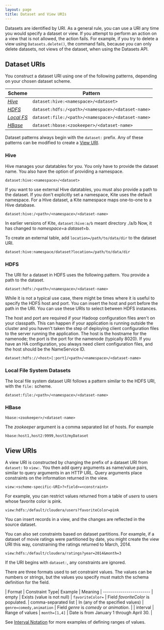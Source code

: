 ```yaml
---
layout: page
title: Dataset and View URIs
---
```


Datasets are identified by URI. As a general rule, you can use a URI any time you would specify a dataset or view. If you attempt to perform an action on a view that is not allowed, the action fails. For example, if you try to delete a view using `Datasets.delete()`, the command fails, because you can only delete datasets, not views of the dataset, when using the Datasets API. 

## Dataset URIs

You construct a dataset URI using one of the following patterns, depending on your chosen dataset scheme.

| Scheme | Pattern
---------|--------
| <a href="#hive">*Hive*</a> |`dataset:hive:<namespace>/<dataset>`
| <a href="#hdfs">*HDFS*</a> | `dataset:hdfs:/<path>/<namespace>/<dataset-name>`
| <a href="#local">*Local FS*</a> | `dataset:file:/<path>/<namespace>/<dataset-name>`
| <a href="#hbase">*HBase*</a> | `dataset:hbase:<zookeeper>/<dataset-name>`

Dataset patterns always begin with the `dataset:` prefix. Any of these patterns can be modified to create a <a href="#view">View URI</a>.

<a name="hive" />

### Hive

Hive manages your datatables for you. You only have to provide the dataset name. You also have the option of providing a namespace.

```
dataset:hive:<namespace>/<dataset>
```

If you want to use external Hive datatables, you must also provide a path to the dataset. If you don't explicitly set a namespace, Kite uses the default namespace. For a Hive dataset, a Kite namespace maps one-to-one to a Hive database.

```
dataset:hive:/<path>/<namespace>/<dataset-name>
```

In earlier versions of Kite, `dataset:hive:a/b` meant directory ./a/b  Now, it has changed to _namespace_=a _dataset_=b.

To create an external table, add `location=/path/to/data/dir` to the dataset URI. 

```
dataset:hive:namespace/dataset?location=/path/to/data/dir
```

<a name="hdfs" />

### HDFS

The URI for a dataset in HDFS uses the following pattern. You provide a path to the dataset.
```
dataset:hdfs:/<path>/<namespace>/<dataset-name>
```

While it is not a typical use case, there might be times where it is useful to specify the HDFS host and port. You can insert the host and port before the path in the URI. You can use these URIs to select between HDFS instances.

The host and port are required if your Hadoop configuration files aren't on your classpath. This can happen if your application is running outside the cluster and you haven't taken the step of deploying client configuration files to the server running the application. The host is the hostname for the namenode; the port is the port for the namenode (typically 8020). If you have an HA configuration, you always need client configuration files, and the host should be the NameService ID.

```
dataset:hdfs://<host>[:port]/<path>/<namespace>/<dataset-name>
```

<a name="local" />

### Local File System Datasets

The local file system dataset URI follows a pattern similar to the HDFS URI, with the `file:` scheme.

```
dataset:file:/<path>/<namespace>/<dataset-name>
```

<a name="#hbase" />

### HBase

```
hbase:<zookeeper>/<dataset-name>
```

The _zookeeper_ argument is a comma separated list of hosts.  For example

```
hbase:host1,host2:9999,host3/myDataset
```

<a name="view" />

## View URIs

A view URI is constructed by changing the prefix of a dataset URI from `dataset:` to `view:`. You then add query arguments as name/value pairs, similar to query arguments in an HTTP URL. Query arguments place constraints on the information returned in the view. 

```
view:<scheme-specific-URI>?<field>=<constraint>
```

For example, you can restrict values returned from a table of _users_ to users whose favorite color is pink.

```
view:hdfs:/default/cloudera/users?favoriteColor=pink
```
You can insert records in a view, and the changes are reflected in the source dataset. 

You can also set constraints based on dataset partitions. For example, if a dataset of movie ratings were partitioned by date, you might create the view URI this way, constraining the ratings returned to March, 2014.

```
view:hdfs:/default/cloudera/ratings?year=2014&month=3
```

If the URI begins with `dataset:`, any constraints are ignored.

There are three formats used to set constraint values. The values can be numbers or strings, but the values you specify must match the schema definition for the field.

| Format | Constraint Type| Example | Meaning
| ------------------------
| empty | Exists (value is not null) | `favoriteColor=` | Field _favoriteColor_ is populated.
| comma-separated list | In (any of the specified values) | `genre=comedy,animation` | Field _genre_ is _comedy_ or _animation_. |
| interval | Range of values | `month=[1,4]` | Date is from January 1 through April 30. |

See [Interval Notation](../Interval-Notation/) for more examples of defining ranges of values.


